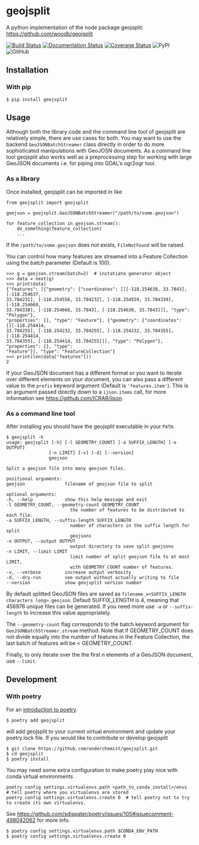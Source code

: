 # geojsplit
A python implementation of the node package geojsplit: https://github.com/woodb/geojsplit

[![Build Status](https://travis-ci.com/underchemist/geojsplit.svg?branch=master)](https://travis-ci.com/underchemist/geojsplit)
[![Documentation Status](https://readthedocs.org/projects/geojsplit/badge/?version=latest)](https://geojsplit.readthedocs.io/en/latest/?badge=latest)
[![Coverage Status](https://coveralls.io/repos/github/underchemist/geojsplit/badge.svg?branch=master)](https://coveralls.io/github/underchemist/geojsplit?branch=master)
![PyPI](https://img.shields.io/pypi/v/geojsplit)
![GitHub](https://img.shields.io/github/license/underchemist/geojsplit)

## Installation

### With pip

```
$ pip install geojsplit
```


## Usage

Although both the library code and the command line tool of geojsplit are relatively simple, there are use cases for both. You may want to use the backend `GeoJSONBatchStreamer` class directly in order to do more sophisticated manipulations with GeoJOSN documents. As a command line tool geojsplit also works well as a preprocessing step for working with large GeoJSON documents i.e. for piping into GDAL’s ogr2ogr tool.

### As a library

Once installed, geojsplit can be imported in like

```
from geojsplit import geojsplit

geojson = geojsplit.GeoJSONBatchStreamer("/path/to/some.geojson")

for feature_collection in geojson.stream():
    do_something(feature_collection)
    ...
```

If the `/path/to/some.geojson` does not exists, `FileNotFound` will be raised.

You can control how many features are streamed into a Feature Collection using the batch parameter (Default is 100).

```
>>> g = geojson.stream(batch=2)  # instatiate generator object
>>> data = next(g)
>>> print(data)
{"features": [{"geometry": {"coordinates": [[[-118.254638, 33.7843], [-118.254637,
33.784231], [-118.254556, 33.784232], [-118.254559, 33.784339], [-118.254669,
33.784338], [-118.254668, 33.7843], [-118.254638, 33.7843]]], "type": "Polygon"},
"properties": {}, "type": "Feature"}, {"geometry": {"coordinates": [[[-118.254414,
33.784255], [-118.254232, 33.784255], [-118.254232, 33.784355], [-118.254414,
33.784355], [-118.254414, 33.784255]]], "type": "Polygon"}, "properties": {}, "type":
"Feature"}], "type": "FeatureCollection"}
>>> print(len(data["features"]))
2
```

If your GeoJSON document has a different format or you want to iterate over different elements on your document, you can also pass a different value to the `prefix` keyword argument (Default is `'features.item'`). This is an argument passed directly down to a `ijson.items` call, for more information see https://github.com/ICRAR/ijson.

### As a command line tool

After installing you should have the geojsplit executable in your `PATH`.

```
$ geojsplit -h
usage: geojsplit [-h] [-l GEOMETRY_COUNT] [-a SUFFIX_LENGTH] [-o OUTPUT]
                [-n LIMIT] [-v] [-d] [--version]
                geojson

Split a geojson file into many geojson files.

positional arguments:
geojson               filename of geojson file to split

optional arguments:
-h, --help            show this help message and exit
-l GEOMETRY_COUNT, --geometry-count GEOMETRY_COUNT
                        the number of features to be distributed to each file.
-a SUFFIX_LENGTH, --suffix-length SUFFIX_LENGTH
                        number of characters in the suffix length for split
                        geojsons
-o OUTPUT, --output OUTPUT
                        output directory to save split geojsons
-n LIMIT, --limit LIMIT
                        limit number of split geojson file to at most LIMIT,
                        with GEOMETRY_COUNT number of features.
-v, --verbose         increase output verbosity
-d, --dry-run         see output without actually writing to file
--version             show geojsplit version number
```

By default splitted GeoJSON files are saved as `filename_x<SUFFIX_LENGTH characters long>.geojson`. Default SUFFIX_LENGTH is 4, meaning that 456976 unique files can be generated. If you need more use `-a` or `--suffix-length` to increase this value appropriately.

The `--geometry-count` flag corresponds to the batch keyword argument for `GeoJSONBatchStreamer.stream` method. Note that if GEOMETRY_COUNT does not divide equally into the number of features in the Feature Collection, the last batch of features will be < GEOMETRY_COUNT.

Finally, to only iterate over the the first n elements of a GeoJSON document, use `--limit`.

## Development

### With poetry

For an [introduction to poetry](https://dev.to/yukinagae/beginner-guide-on-poetry-new-python-dependency-management-tool-4327/).

```
$ poetry add geojsplit
```

will add geojsplit to your current virtual environment and update your poetry.lock file. If you would like to contribute or develop geojsplit

```
$ git clone https://github.com/underchemist/geojsplit.git
$ cd geojsplit
$ poetry install
```

You may need some extra configuration to make poetry play nice with conda virtual environments

```
poetry config settings.virtualenvs.path <path_to_conda_install>/envs  # tell poetry where you virtualenvs are stored
poetry config settings.virtualenvs.create 0  # tell poetry not to try to create its own virtualenvs.
```

See https://github.com/sdispater/poetry/issues/105#issuecomment-498042062 for more info.

```
$ poetry config settings.virtualenvs.path $CONDA_ENV_PATH
$ poetry config settings.virtualenvs.create 0
```